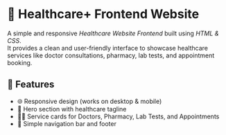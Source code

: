 # 🏥 Healthcare+ Frontend Website

A simple and responsive *Healthcare Website Frontend* built using *HTML & CSS*.  
It provides a clean and user-friendly interface to showcase healthcare services like doctor consultations, pharmacy, lab tests, and appointment booking.  
## 🚀 Features
- 🌐 Responsive design (works on desktop & mobile)  
- 🏥 Hero section with healthcare tagline  
- 👨‍⚕ Service cards for Doctors, Pharmacy, Lab Tests, and Appointments  
- 📌 Simple navigation bar and footer
